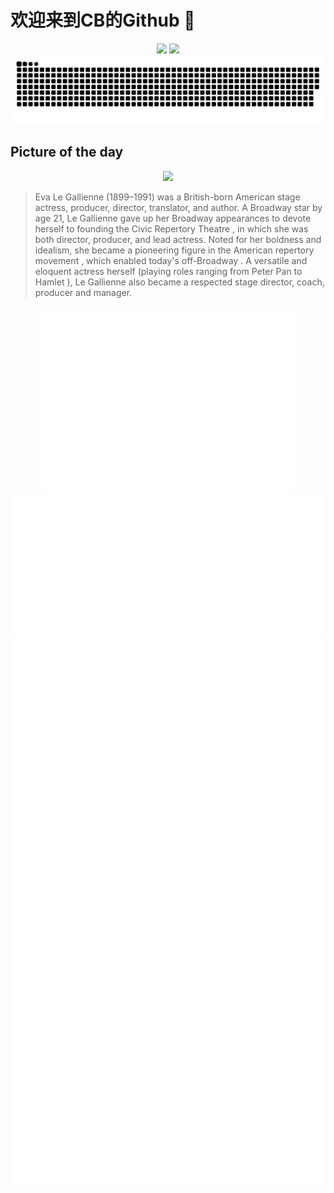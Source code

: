 
# 欢迎来到CB的Github 👋

<div align="center">
  <img height="137px" src="https://github-readme-stats.vercel.app/api?username=SuperCB&show_icons=true&theme=radical" />
  <img height="137px" src="https://github-readme-stats.vercel.app/api/top-langs/?username=SuperCB&hide_title=true&hide_border=true&layout=compact&langs_count=6&text_color=000&icon_color=fff" />
</div>


<div align="center">
    <img src="./contribution-snake/github-contribution-grid-snake.svg" />
</div>



## Picture of the day
<div align="center">
  <img width=400px src="https://upload.wikimedia.org/wikipedia/commons/thumb/a/a6/Eva_Le_Gallienne_%28mnwp.275003%2C_cropped_restoration%29.jpg/525px-Eva_Le_Gallienne_%28mnwp.275003%2C_cropped_restoration%29.jpg" />
</div>

>Eva Le Gallienne  (1899–1991) was a British-born American stage actress, producer, director, translator, and author. A  Broadway  star by age 21, Le Gallienne gave up her Broadway appearances to devote herself to founding the  Civic Repertory Theatre , in which she was both director, producer, and lead actress. Noted for her boldness and idealism, she became a pioneering figure in the American  repertory movement , which enabled today's  off-Broadway . A versatile and eloquent actress herself (playing roles ranging from  Peter Pan  to  Hamlet ), Le Gallienne also became a respected stage director, coach, producer and manager.



<div align="center">
  <img height="300px" src="base_metrics.svg" />
  <img  src="metrics.plugin.calendar.full.svg" />
</div>


<div align="center">
  <img  src="plugin_metrics.svg" /> 
</div>
